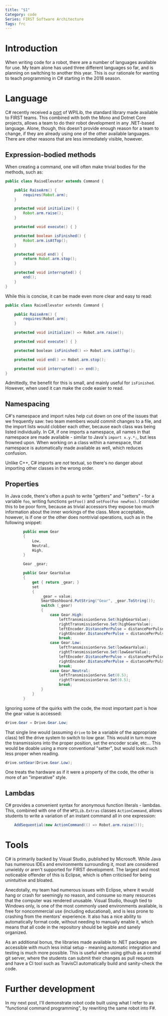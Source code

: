 ```yaml
---
title: "$1"
Category: code
Series: FIRST Software Architecture
Tags: frc
---
```


# Introduction

When writing code for a robot, there are a number of languages available for use.
My team alone has used three different languages so far, and is planning on switching to another this year.
This is our rationale for wanting to teach programming in C# starting in the 2018 season.

# Language

C# recently received a [port][] of WPILib, the standard library made available to FIRST teams.
This combined with both the Mono and Dotnet Core projects, allows a team to do their robot development in any .NET-based language.
Alone, though, this doesn't provide enough reason for a team to change, if they are already using one of the other available languages.
There are other reasons that are less immediately visible, however.

## Expression-bodied methods

When creating a command, one will often make trivial bodies for the methods, such as:

```java
public class RaiseElevator extends Command {

    public RaiseArm() {
        requires(Robot.arm);
    }

    protected void initialize() {
        Robot.arm.raise();
    }

    protected void execute() { }

    protected boolean isFinished() {
		Robot.arm.isAtTop();
    }

    protected void end() {
		return Robot.arm.stop();
	}

    protected void interrupted() {
		end();
	}
}
```

While this is concise, it can be made even more clear and easy to read:

```csharp
public class RaiseElevator extends Command {

    public RaiseArm() {
        requires(Robot.arm);
    }

    protected void initialize() => Robot.arm.raise();

    protected void execute() { }

    protected boolean isFinished() => Robot.arm.isAtTop();

    protected void end() => Robot.arm.stop();

    protected void interrupted() => end();
}
```

Admittedly, the benefit for this is small, and mainly useful for `isFinished`. However, when used it can make the code easier to read.

## Namespacing

C#'s namespace and import rules help cut down on one of the issues that we frequently saw: two team members would commit changes to a file, and the import lists would clobber each other, because each class was being listed individually.
In C#, if one imports a namespace, all names in that namespace are made available - similar to Java's `import x.y.*;`, but less frowned upon.
When working on a class within a namespace, that namespace is automatically made available as well, which reduces confusion.

Unlike C++, C# imports are *not* textual, so there's no danger about importing other classes in the wrong order.

## Properties

In Java code, there's often a push to write "getters" and "setters" - for a variable `foo`, writing functions `getFoo()` and `setFoo(Foo newFoo)`.
I consider this to be poor form, because as trivial accessors they expose too much information about the inner workings of the class.
More acceptable, however, is if one or the other does nontrivial operations, such as in the following snippet:

```csharp
		public enum Gear
        {
            Low,
            Neutral,
            High,
        }

        Gear _gear;

        public Gear GearValue
        {
            get { return _gear; }
            set
            {
                _gear = value;
                SmartDashboard.PutString("Gear", _gear.ToString());
                switch (_gear)
                {
                    case Gear.High:
                        leftTransmissionServo.Set(highGearValue);
                        rightTransmissionServo.Set(highGearValue);
                        leftEncoder.DistancePerPulse = distancePerPulse;
                        rightEncoder.DistancePerPulse = distancePerPulse;
                        break;
                    case Gear.Low:
                        leftTransmissionServo.Set(lowGearValue);
                        rightTransmissionServo.Set(lowGearValue);
                        leftEncoder.DistancePerPulse = distancePerPulse * 2.5;
                        rightEncoder.DistancePerPulse = distancePerPulse * 2.5;
                        break;
                    case Gear.Neutral:
                        leftTransmissionServo.Set(0.5);
                        rightTransmissionServo.Set(0.5);
                        break;
                }
            }
        }
```

Ignoring some of the quirks with the code, the most important part is how the gear value is accessed:

```csharp
drive.Gear = Drive.Gear.Low;
```

That single line would (assuming `drive` to be a variable of the appropriate class) tell the drive system to switch to low gear.
This would in turn move the transmissions into the proper position, set the encoder scale, etc...
This would be doable using a more conventional "setter", but would look much less proper when reading.

```java
drive.setGear(Drive.Gear.Low);
```

One treats the hardware as if it were a property of the code, the other is more of an "imperative" style.

## Lambdas

C# provides a convenient syntax for anonymous function literals - lambdas.
This, combined with one of the `WPILib.Extras` classes `ActionCommand`, allows students to write a variation of an instant command all in one expression:

```csharp
	AddSequential(new ActionCommand(() => Robot.arm.raise()));
```

# Tools

C# is primarily backed by Visual Studio, published by Microsoft.
While Java has numerous IDEs and environments surrounding it, most are considered unwieldy or aren't supported for FIRST development.
The largest and most noticeable offender of this is Eclipse, which is often criticised for being unintuitive and bloated.

Anecdotally, my team had numerous issues with Eclipse, where it would hang or crash for seemingly no reason, and consume so many resources that the computer was rendered unusable.
Visual Studio, though tied to Windows only, is one of the most commonly used environments available, is free for noncommercial use (including educational), and is less prone to crashing from the mentors' experience.
It also has a nice ability to automatically format code, without needing to manually enable it, which means that all code in the repository should be legible and sanely organized.

As an additional bonus, the libraries made available to .NET packages are accessible with much less initial setup - meaning automatic integration and testing is much more possible.
This is useful when using github as a central git server, where the students can submit their changes as pull requests and have a CI tool such as TravisCI automatically build and sanity-check the code.

# Further development

In my next post, I'll demonstrate robot code built using what I refer to as "functional command programming", by rewriting the same robot into F#.


[port]: https://github.com/robotdotnet/WPILib
